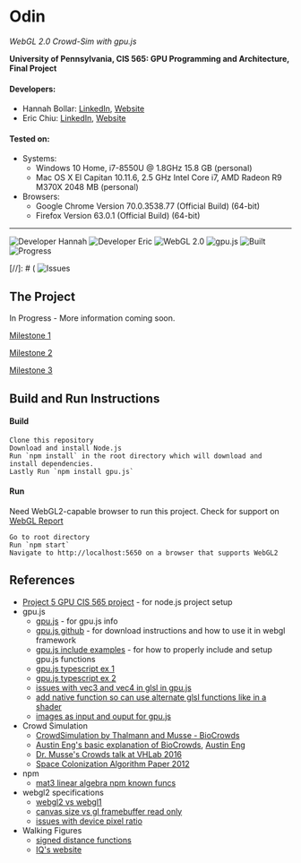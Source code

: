 Odin
===============
*WebGL 2.0 Crowd-Sim with gpu.js*


**University of Pennsylvania, CIS 565: GPU Programming and Architecture, Final Project**


#### Developers:
- Hannah Bollar: [LinkedIn](https://www.linkedin.com/in/hannah-bollar/), [Website](http://hannahbollar.com/)
- Eric Chiu: [LinkedIn](https://www.linkedin.com/in/echiu1997/), [Website](http://www.erichiu.com/)

#### Tested on:
- Systems:
	- Windows 10 Home, i7-8550U @ 1.8GHz 15.8 GB (personal)
	- Mac OS X El Capitan 10.11.6, 2.5 GHz Intel Core i7, AMD Radeon R9 M370X 2048 MB (personal)
- Browsers:
	- Google Chrome Version 70.0.3538.77 (Official Build) (64-bit)
	- Firefox Version 63.0.1 (Official Build) (64-bit)

____________________________________________________________________________________

![Developer Hannah](https://img.shields.io/badge/Developer-Hannah-0f97ff.svg?style=flat) ![Developer Eric](https://img.shields.io/badge/Developer-Eric-0f97ff.svg?style=flat) ![WebGL 2.0](https://img.shields.io/badge/WebGL-2.0-lightgrey.svg) ![gpu.js](https://img.shields.io/badge/GPGPU-gpu.js-yellow.svg) ![Built](https://img.shields.io/appveyor/ci/gruntjs/grunt.svg) ![Progress](https://img.shields.io/badge/implementation-in%20progress-orange.svg )


[//]: # ( ![Issues](https://img.shields.io/badge/issues-none-green.svg)

## The Project

In Progress - More information coming soon.

[Milestone 1](./milestones/Milestone1.md)

[Milestone 2](./milestones/Milestone2.md)

[Milestone 3](./milestones/Milestone3.md)

## Build and Run Instructions

#### Build
```
Clone this repository
Download and install Node.js
Run `npm install` in the root directory which will download and install dependencies.
Lastly Run `npm install gpu.js`
```

#### Run
Need WebGL2-capable browser to run this project. Check for support on [WebGL Report](http://webglreport.com/?v=2) 

```
Go to root directory
Run `npm start`
Navigate to http://localhost:5650 on a browser that supports WebGL2
```

## References

- [Project 5 GPU CIS 565 project](https://github.com/CIS565-Fall-2018/Project5-WebGL-Clustered-Deferred-Forward-Plus) - for node.js project setup
- gpu.js
	- [gpu.js](http://gpu.rocks/) - for gpu.js info
	- [gpu.js github](https://github.com/gpujs/gpu.js) - for download instructions and how to use it in webgl framework
	- [gpu.js include examples](http://geoexamples.com/other/2018/04/30/mapping-with-gpujs.html]) - for how to properly include and setup gpu.js functions
	- [gpu.js typescript ex 1](https://staceytay.com/raytracer/)
	- [gpu.js typescript ex 2](https://github.com/abhisheksoni27/gpu.js-demo)
	- [issues with vec3 and vec4 in glsl in gpu.js](https://github.com/gpujs/gpu.js/issues/7)
	- [add native function so can use alternate glsl functions like in a shader](https://github.com/gpujs/gpu.js/issues/62)
	- [images as input and ouput for gpu.js](https://github.com/gpujs/gpu.js/issues/296)
- Crowd Simulation
	- [CrowdSimulation by Thalmann and Musse - BioCrowds](https://books.google.com/books?id=3Adh_2ZNGLAC&pg=PA146&lpg=PA146&dq=biocrowds%20algorithm&source=bl&ots=zsM86iYTot&sig=KQJU7_NagMK4rbpY0oYc3bwCh9o&hl=en&sa=X&ved=0ahUKEwik9JfPnubSAhXIxVQKHUybCxUQ6AEILzAE#v=onepage&q=biocrowds%20algorithm&f=false)
	- [Austin Eng's basic explanation of BioCrowds](https://cis700-procedural-graphics.github.io/files/biocrowds_3_21_17.pdf), [Austin Eng](http://austin-eng.co/)
	- [Dr. Musse's Crowds talk at VHLab 2016](http://www.inf.pucrs.br/~smusse/Animacao/2016/CrowdTalk.pdf)
	- [Space Colonization Algorithm Paper 2012](https://www.sciencedirect.com/science/article/pii/S0097849311001713)
- npm
	- [mat3 linear algebra npm known funcs](https://www.npmjs.com/package/gl-matrix)
- webgl2 specifications
	- [webgl2 vs webgl1](https://webgl2fundamentals.org/webgl/lessons/webgl1-to-webgl2.html)
	- [canvas size vs gl framebuffer read only](https://github.com/KhronosGroup/WebGL/issues/2460)
	- [issues with device pixel ratio](https://stackoverflow.com/questions/24209628/how-to-override-device-pixel-ratio)
- Walking Figures
	- [signed distance functions](http://jamie-wong.com/2016/07/15/ray-marching-signed-distance-functions/)
	- [IQ's website](http://iquilezles.org/index.html)
